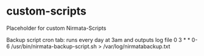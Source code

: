 # custom-scripts

Placeholder for custom Nirmata-Scripts

Backup script cron tab: runs every day at 3am and outputs log file
0 3 * * 0-6 /usr/bin/nirmata-backup-script.sh > /var/log/nirmatabackup.txt

